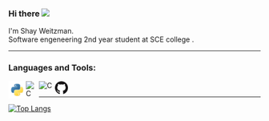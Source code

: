 ### Hi there <img src="https://raw.githubusercontent.com/aemmadi/aemmadi/master/wave.gif" width="30px">
I'm Shay Weitzman.
<br>
Software engeneering 2nd year student at SCE college .

---
### Languages and Tools:

<img align="left" alt="Python" width="35px" src="https://raw.githubusercontent.com/github/explore/80688e429a7d4ef2fca1e82350fe8e3517d3494d/topics/python/python.png" />
<img align="left" alt="C" width="26px" src="https://user-images.githubusercontent.com/42747200/46140125-da084900-c26d-11e8-8ea7-c45ae6306309.png" />
<img align="left" alt="C" width="32px" src="https://cdn.iconscout.com/icon/free/png-512/c-programming-569564.png" />
<img align="left" alt="GitHub" width="26px" src="https://raw.githubusercontent.com/github/explore/78df643247d429f6cc873026c0622819ad797942/topics/github/github.png" />


<br />

---

[![Top Langs](https://github-readme-stats.vercel.app/api/top-langs/?username=shayweitzman&layout=compact)](https://github.com/anuraghazra/github-readme-stats)

